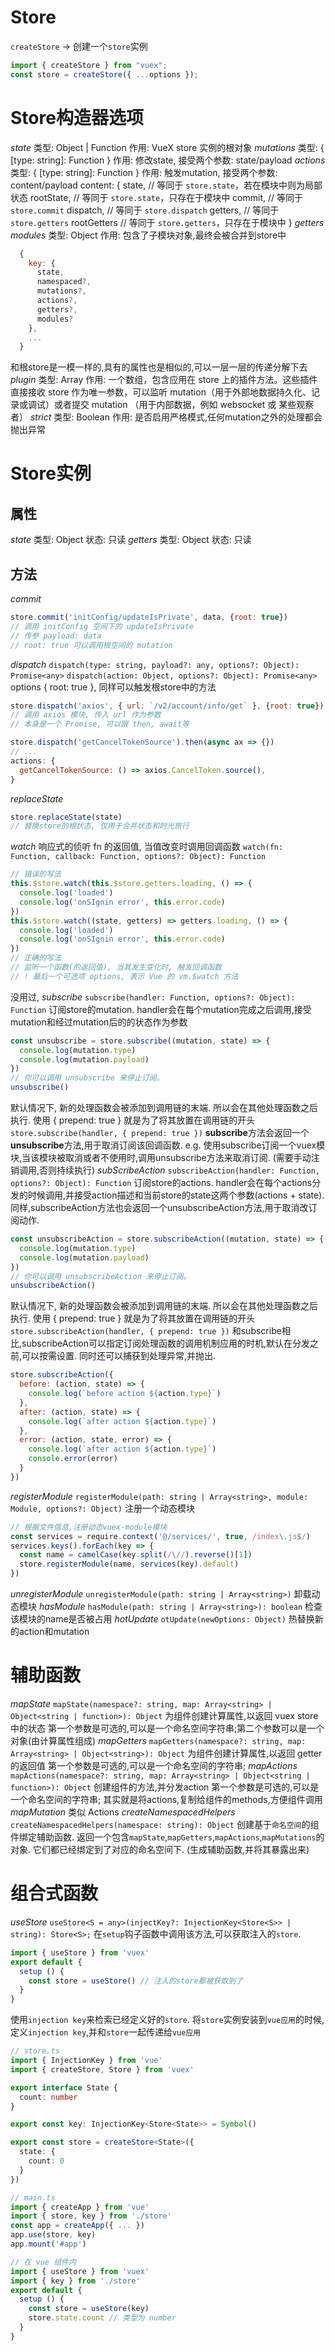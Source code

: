 # Store

`createStore` -> 创建一个`store`实例

```js
import { createStore } from "vuex";
const store = createStore({ ...options });
```

# Store构造器选项

*state*
  类型: Object | Function
  作用: VueX store 实例的根对象
*mutations*
  类型: { [type: string]: Function }
  作用: 修改state, 接受两个参数: state/payload
*actions*
  类型: { [type: string]: Function }
  作用: 触发mutation, 接受两个参数: content/payload
  content: {
    state,      // 等同于 `store.state`，若在模块中则为局部状态
    rootState,  // 等同于 `store.state`，只存在于模块中
    commit,     // 等同于 `store.commit`
    dispatch,   // 等同于 `store.dispatch`
    getters,    // 等同于 `store.getters`
    rootGetters // 等同于 `store.getters`，只存在于模块中
  }
*getters*
*modules*
  类型: Object
  作用: 包含了子模块对象,最终会被合并到store中
  ```js
    {
      key: {
        state,
        namespaced?,
        mutations?,
        actions?,
        getters?,
        modules?
      },
      ...
    }
  ```
  和根store是一模一样的,具有的属性也是相似的,可以一层一层的传递分解下去
*plugin*
  类型: Array<Function>
  作用: 一个数组，包含应用在 store 上的插件方法。这些插件直接接收 store 作为唯一参数，可以监听 mutation（用于外部地数据持久化、记录或调试）或者提交 mutation （用于内部数据，例如 websocket 或 某些观察者）
*strict*
  类型: Boolean
  作用: 是否启用严格模式,任何mutation之外的处理都会抛出异常

# Store实例
## 属性
*state*
  类型: Object
  状态: 只读
*getters*
  类型: Object
  状态: 只读
## 方法
*commit*
  ```js
  store.commit('initConfig/updateIsPrivate', data, {root: true})
  // 调用 initConfig 空间下的 updateIsPrivate
  // 传参 payload: data
  // root: true 可以调用根空间的 mutation
  ```
*dispatch*
  `dispatch(type: string, payload?: any, options?: Object): Promise<any>`
  `dispatch(action: Object, options?: Object): Promise<any>`
  options { root: true }, 同样可以触发根store中的方法
  ```js
  store.dispatch('axios', { url: `/v2/account/info/get` }, {root: true})
  // 调用 axios 模块, 传入 url 作为参数
  // 本身是一个 Promise, 可以跟 then, await等

  store.dispatch('getCancelTokenSource').then(async ax => {})
  // ...
  actions: {
    getCancelTokenSource: () => axios.CancelToken.source(),
  }
  ```
*replaceState*
  ```js
  store.replaceState(state)
  // 替换store的根状态, 仅用于合并状态和时光旅行
  ```
*watch*
  响应式的侦听 fn 的返回值, 当值改变时调用回调函数
  `watch(fn: Function, callback: Function, options?: Object): Function`
  ```js
  // 错误的写法
  this.$store.watch(this.$store.getters.loading, () => {
    console.log('loaded')
    console.log('onSIgnin error', this.error.code)
  })
  this.$store.watch((state, getters) => getters.loading, () => {
    console.log('loaded')
    console.log('onSIgnin error', this.error.code)
  })
  // 正确的写法
  // 监听一个函数(的返回值), 当其发生变化时, 触发回调函数
  // ! 最后一个可选项 options, 表示 Vue 的 vm.$watch 方法
  ```
  没用过,
*subscribe*
  `subscribe(handler: Function, options?: Object): Function`
  订阅store的mutation. handler会在每个mutation完成之后调用,接受mutation和经过mutation后的的状态作为参数
  ```js
  const unsubscribe = store.subscribe((mutation, state) => {
    console.log(mutation.type)
    console.log(mutation.payload)
  })
  // 你可以调用 unsubscribe 来停止订阅。
  unsubscribe()
  ```
  默认情况下, 新的处理函数会被添加到调用链的末端. 所以会在其他处理函数之后执行.
  使用 { prepend: true } 就是为了将其放置在调用链的开头
  `store.subscribe(handler, { prepend: true })`
  **subscribe**方法会返回一个**unsubscribe**方法,用于取消订阅该回调函数.
  e.g. 使用subscribe订阅一个vuex模块,当该模块被取消或者不使用时,调用unsubscribe方法来取消订阅. (需要手动注销调用,否则持续执行)
*subScribeAction*
  `subscribeAction(handler: Function, options?: Object): Function`
  订阅store的actions. handler会在每个actions分发的时候调用,并接受action描述和当前store的state这两个参数(actions + state).
  同样,subscribeAction方法也会返回一个unsubscribeAction方法,用于取消改订阅动作.
  ```js
  const unsubscribeAction = store.subscribeAction((mutation, state) => {
    console.log(mutation.type)
    console.log(mutation.payload)
  })
  // 你可以调用 unsubscribeAction 来停止订阅。
  unsubscribeAction()
  ```
  默认情况下, 新的处理函数会被添加到调用链的末端. 所以会在其他处理函数之后执行.
  使用 { prepend: true } 就是为了将其放置在调用链的开头
  `store.subscribeAction(handler, { prepend: true })`
  和subscribe相比,subscribeAction可以指定订阅处理函数的调用机制应用的时机,默认在分发之前,可以按需设置.
  同时还可以捕获到处理异常,并抛出.
  ```js
  store.subscribeAction({
    before: (action, state) => {
      console.log(`before action ${action.type}`)
    },
    after: (action, state) => {
      console.log(`after action ${action.type}`)
    },
    error: (action, state, error) => {
      console.log(`after action ${action.type}`)
      console.error(error)
    }
  })
  ```
*registerModule*
  `registerModule(path: string | Array<string>, module: Module, options?: Object)`
  注册一个动态模块
  ```js
  // 根据文件信息,注册动态vuex-module模块
  const services = require.context('@/services/', true, /index\.js$/)
  services.keys().forEach(key => {
    const name = camelCase(key.split(/\//).reverse()[1])
    store.registerModule(name, services(key).default)
  })
  ```
*unregisterModule*
  `unregisterModule(path: string | Array<string>)`
  卸载动态模块
*hasModule*
  `hasModule(path: string | Array<string>): boolean`
  检查该模块的name是否被占用
*hotUpdate*
  `otUpdate(newOptions: Object)`
  热替换新的action和mutation

# 辅助函数
*mapState*
  `mapState(namespace?: string, map: Array<string> | Object<string | function>): Object`
  为组件创建计算属性,以返回 vuex store 中的状态
  第一个参数是可选的,可以是一个命名空间字符串;第二个参数可以是一个对象(由计算属性组成)
*mapGetters*
  `mapGetters(namespace?: string, map: Array<string> | Object<string>): Object`
  为组件创建计算属性,以返回 getter 的返回值
  第一个参数是可选的,可以是一个命名空间的字符串;
*mapActions*
  `mapActions(namespace?: string, map: Array<string> | Object<string | function>): Object`
  创建组件的方法,并分发action
  第一个参数是可选的,可以是一个命名空间的字符串;
  其实就是将actions,复制给组件的methods,方便组件调用
*mapMutation*
  类似 Actions
*createNamespacedHelpers*
  `createNamespacedHelpers(namespace: string): Object`
  创建基于`命名空间`的组件绑定辅助函数. 返回一个包含`mapState`,`mapGetters`,`mapActions`,`mapMutations`的对象.
  它们都已经绑定到了对应的命名空间下. (生成辅助函数,并将其暴露出来)
# 组合式函数
*useStore*
  `useStore<S = any>(injectKey?: InjectionKey<Store<S>> | string): Store<S>;`
  在`setup`钩子函数中调用该方法,可以获取注入的`store`.
  ```js 基础用法
  import { useStore } from 'vuex'
  export default {
    setup () {
      const store = useStore() // 注入的store都被获取到了
    }
  }
  ```

  使用`injection key`来检索已经定义好的`store`.
  将`store`实例安装到`vue应用`的时候, 定义`injection key`,并和`store`一起传递给`vue应用`
  ```ts 声明 injection key
  // store.ts
  import { InjectionKey } from 'vue'
  import { createStore, Store } from 'vuex'

  export interface State {
    count: number
  }

  export const key: InjectionKey<Store<State>> = Symbol()

  export const store = createStore<State>({
    state: {
      count: 0
    }
  })
  ```
  ```ts 将定义好的key作为第二参数, 传递给vue
  // main.ts
  import { createApp } from 'vue'
  import { store, key } from './store'
  const app = createApp({ ... })
  app.use(store, key)
  app.mount('#app')
  ```
  ```ts 将key传递给useStore,获取对应的实例
  // 在 vue 组件内
  import { useStore } from 'vuex'
  import { key } from './store'
  export default {
    setup () {
      const store = useStore(key)
      store.state.count // 类型为 number
    }
  }
  ```
